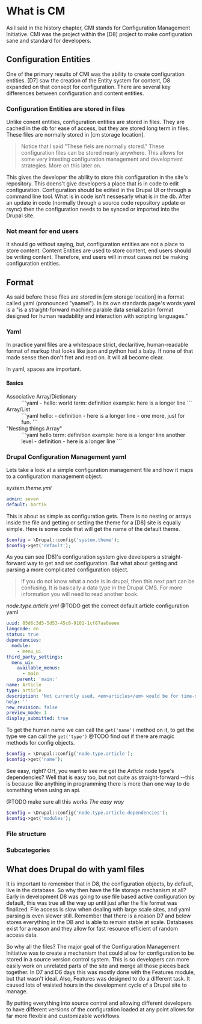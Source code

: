 # What is CM

As I said in the history chapter, CMI stands for Configuration Management Initiative. CMI was the project within the [D8] project to make configuration sane and standard for developers.

## Configuration Entities

One of the primary results of CMI was the ability to create configuration entities. [D7] saw the creation of the Entity system for content, D8 expanded on that consept for configuration. There are several key differences between configuration and content entities.

### Configuration Entities are stored in files

Unlike conent entities, configuration entities are stored in files. They are cached in the db for ease of access, but they are stored long term in files. These files are normally stored in [cm storage location].

> Notice that I said "These fiels are normally stored." These configuration files can be stored nearly anywhere. This allows for some very intesting configuration management and development strategies. More on this later on.

This gives the developer the ability to store this configuration in the site's repository. This doens't give developers a place that is in code to edit configuration. Configuration should be edited in the Drupal UI or through a command line tool. What is in code isn't nessesarly what is in the db. After an update in code (normally through a source code repository update or rsync) then the configuration needs to be synced or imported into the Drupal site.

### Not meant for end users

It should go without saying, but, configuration entities are not a place to store content. Content Entities are used to store content, end users should be writing content. Therefore, end users will in most cases not be making configuration entities.

## Format

As said before these files are stored in [cm storage location] in a format called yaml (pronounced "yaamel"). In its own standards page's words yaml is a "is a straight-forward machine parable data serialization format designed for human readability and interaction with scripting languages."

### Yaml

In practice yaml files are a whitespace strict, declaritive, human-readable format of markup that looks like json and python had a baby. If none of that made sense then don't fret and read on. It will all become clear.

In yaml, spaces are important.

#### Basics

<dl>
<dt>Associative Array/Dictionary</dt>
<dd>
```yaml
- hello: world
  term: definition
  example: here is a longer line
```
</dd>

<dt>Array/List</dt>
<dd>
```yaml
hello:
  - definition
  - here is a longer line
  - one more, just for fun.
```
</dd>

<dt>"Nesting things Array"</dt>
<dd>
```yaml
hello
  term: definition
  example: here is a longer line
  another level
    - definition
    - here is a longer line
```
</dd>
<dl>

### Drupal Configuration Management yaml

Lets take a look at a simple configuration management file and how it maps to a configuration management object.

_system.theme.yml_

```Yaml
admin: seven
default: bartik
```

This is about as simple as configuration gets. There is no nesting or arrays inside the file and getting or setting the theme for a [D8] site is equally simple. Here is some code that will get the name of the default theme.

```php
$config = \Drupal::config('system.theme');
$config->get('default');
```

As you can see [D8]'s configuration system give developers a straight-forward way to get and set configuration. But what about getting and parsing a more complicated configuration object.

> If you do not know what a node is in drupal, then this next part can be confusing. It is basically a data type in the Drupal CMS. For more information you will need to read another book.

_node.type.article.yml_
@TODO get the correct default article configuration yaml
```yaml
uuid: 85d6c3d5-5d53-45c8-9101-1cf87aa0eeee
langcode: en
status: true
dependencies:
  module:
    - menu_ui
third_party_settings:
  menu_ui:
    available_menus:
      - main
    parent: 'main:'
name: Article
type: article
description: 'Not currently used, <em>articles</em> would be for time-sensitive content like news, press releases or blog posts.'
help: ''
new_revision: false
preview_mode: 1
display_submitted: true
```

To get the human name we can call the ```get('name')``` method on it, to get the type we can call the ```get('type')```
@TODO find out if there are magic methods for config objects.

```php
$config = \Drupal::config('node.type.article');
$config->get('name');
```

See easy, right? OH, you want to see me get the *Article* node type's dependencies? Well that is easy too, but not quite as straight-forward --this is because like anything in programming there is more than one way to do something when using an api.

@TODO make sure all this works
_The easy way_

```php
$config = \Drupal::config('node.type.article.dependencies');
$config->get('modules');
```

### File structure

### Subcategories

## What does Drupal do with yaml files

It is important to remember that in D8, the configuration objects, by default, live in the database. So why then have the file storage mechanism at all? Early in development D8 was going to use file based active configuration by default, this was true all the way up until just after the file format was finalized. File access is slow when dealing with large scale sites, and yaml parsing is even slower still. Remember that there is a reason D7 and below stores everything in the DB and is able to remain stable at scale. Databases exist for a reason and they allow for fast resource efficient of random access data.

So why all the files? The major goal of the Configuration Management Initiative was to create a mechanism that could allow for configuration to be stored in a source version control system. This is so developers can more easily work on unrelated parts of the site and merge all those pieces back together. In D7 and D6 days this was mostly done with the Features module, but that wasn't ideal. Also, Features was designed to do a different task. It caused lots of waisted hours in the development cycle of a Drupal site to manage.

By putting everything into source control and allowing different developers to have different versions of the configuration loaded at any point allows for far more flexible and customizable workflows.
